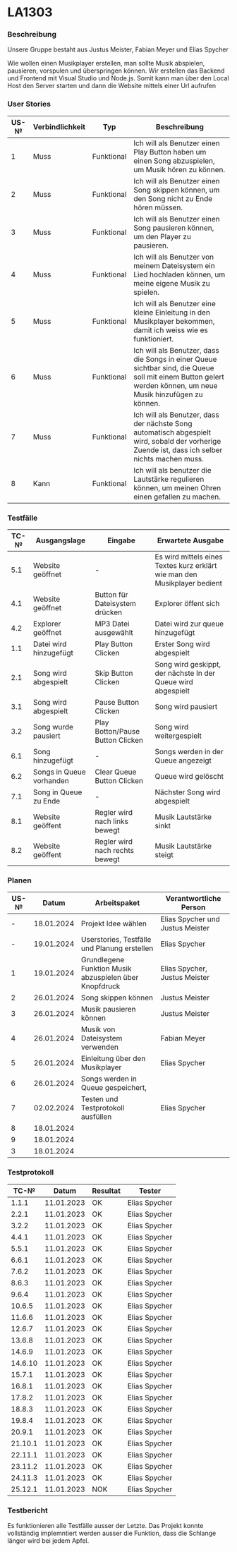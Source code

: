 # LA1303

### Beschreibung

Unsere Gruppe bestaht aus Justus Meister, Fabian Meyer und Elias Spycher

Wie wollen einen Musikplayer erstellen, man sollte Musik abspielen, pausieren, vorspulen und überspringen können. Wir erstellen das Backend und Frontend mit Visual Studio und Node.js. Somit kann man über den Local Host den Server starten und dann die Website mittels einer Url aufrufen

### User Stories

| US-№ | Verbindlichkeit | Typ        | Beschreibung                                                                                                                                                  |
| ---- | --------------- | ---------- | ------------------------------------------------------------------------------------------------------------------------------------------------------------- |
| 1    | Muss            | Funktional | Ich will als Benutzer einen Play Button haben um einen Song abzuspielen, um Musik hören zu können.                                                            |
| 2    | Muss            | Funktional | Ich will als Benutzer einen Song skippen können, um den Song nicht zu Ende hören müssen.                                                                      |
| 3    | Muss            | Funktional | Ich will als Benutzer einen Song pausieren können, um den Player zu pausieren.                                                                                |
| 4    | Muss            | Funktional | Ich will als Benutzer von meinem Dateisystem ein Lied hochladen können, um meine eigene Musik zu spielen.                                                     |
| 5    | Muss            | Funktional | Ich will als Benutzer eine kleine Einleitung in den Musikplayer bekommen, damit ich weiss wie es funktioniert.                                                |
| 6    | Muss            | Funktional | Ich will als Benutzer, dass die Songs in einer Queue sichtbar sind, die Queue soll mit einem Button gelert werden können, um neue Musik hinzufügen zu können. |
| 7    | Muss            | Funktional | Ich will als Benutzer, dass der nächste Song automatisch abgespielt wird, sobald der vorherige Zuende ist, dass ich selber nichts machen muss.                |
| 8    | Kann            | Funktional | Ich will als benutzer die Lautstärke regulieren können, um meinen Ohren einen gefallen zu machen.                                                             |

### Testfälle

| TC-№ | Ausgangslage             | Eingabe                          | Erwartete Ausgabe                                                         |
| ---- | ------------------------ | -------------------------------- | ------------------------------------------------------------------------- |
| 5.1  | Website geöffnet         | -                                | Es wird mittels eines Textes kurz erklärt wie man den Musikplayer bedient |
| 4.1  | Website geöffnet         | Button für Dateisystem drücken   | Explorer öffent sich                                                      |
| 4.2  | Explorer geöffnet        | MP3 Datei ausgewählt             | Datei wird zur queue hinzugefügt                                          |
| 1.1  | Datei wird hinzugefügt   | Play Button Clicken              | Erster Song wird abgespielt                                               |
| 2.1  | Song wird abgespielt     | Skip Button Clicken              | Song wird geskippt, der nächste In der Queue wird abgespielt              |
| 3.1  | Song wird abgespielt     | Pause Button Clicken             | Song wird pausiert                                                        |
| 3.2  | Song wurde pausiert      | Play Botton/Pause Button Clicken | Song wird weitergespielt                                                  |
| 6.1  | Song hinzugefügt         | -                                | Songs werden in der Queue angezeigt                                       |
| 6.2  | Songs in Queue vorhanden | Clear Queue Button Clicken       | Queue wird gelöscht                                                       |
| 7.1  | Song in Queue zu Ende    | -                                | Nächster Song wird abgespielt                                             |
| 8.1  | Website geöffent         | Regler wird nach links bewegt    | Musik Lautstärke sinkt                                                    |
| 8.2  | Website geöffent         | Regler wird nach rechts bewegt   | Musik Lautstärke steigt                                                   |

### Planen

| US-№ | Datum      | Arbeitspaket                                           | Verantwortliche Person           |
| ---- | ---------- | ------------------------------------------------------ | -------------------------------- |
| -    | 18.01.2024 | Projekt Idee wählen                                    | Elias Spycher und Justus Meister |
| -    | 19.01.2024 | Userstories, Testfälle und Planung erstellen           | Elias Spycher                    |
| 1    | 19.01.2024 | Grundlegene Funktion Musik abzuspielen über Knopfdruck | Elias Spycher, Justus Meister    |
| 2    | 26.01.2024 | Song skippen können                                    | Justus Meister                   |
| 3    | 26.01.2024 | Musik pausieren können                                 | Justus Meister                   |
| 4    | 26.01.2024 | Musik von Dateisystem verwenden                        | Fabian Meyer                     |
| 5    | 26.01.2024 | Einleitung über den Musikplayer                        | Elias Spycher                    |
| 6    | 26.01.2024 | Songs werden in Queue gespeichert,                     |                                  |
| 7    | 02.02.2024 | Testen und Testprotokoll ausfüllen                     | Elias Spycher                    |
| 8    | 18.01.2024 |                                                        |                                  |
| 9    | 18.01.2024 |                                                        |                                  |
| 3    | 18.01.2024 |                                                        |                                  |

### Testprotokoll

| TC-№    | Datum      | Resultat | Tester        |
| ------- | ---------- | -------- | ------------- |
| 1.1.1   | 11.01.2023 | OK       | Elias Spycher |
| 2.2.1   | 11.01.2023 | OK       | Elias Spycher |
| 3.2.2   | 11.01.2023 | OK       | Elias Spycher |
| 4.4.1   | 11.01.2023 | OK       | Elias Spycher |
| 5.5.1   | 11.01.2023 | OK       | Elias Spycher |
| 6.6.1   | 11.01.2023 | OK       | Elias Spycher |
| 7.6.2   | 11.01.2023 | OK       | Elias Spycher |
| 8.6.3   | 11.01.2023 | OK       | Elias Spycher |
| 9.6.4   | 11.01.2023 | OK       | Elias Spycher |
| 10.6.5  | 11.01.2023 | OK       | Elias Spycher |
| 11.6.6  | 11.01.2023 | OK       | Elias Spycher |
| 12.6.7  | 11.01.2023 | OK       | Elias Spycher |
| 13.6.8  | 11.01.2023 | OK       | Elias Spycher |
| 14.6.9  | 11.01.2023 | OK       | Elias Spycher |
| 14.6.10 | 11.01.2023 | OK       | Elias Spycher |
| 15.7.1  | 11.01.2023 | OK       | Elias Spycher |
| 16.8.1  | 11.01.2023 | OK       | Elias Spycher |
| 17.8.2  | 11.01.2023 | OK       | Elias Spycher |
| 18.8.3  | 11.01.2023 | OK       | Elias Spycher |
| 19.8.4  | 11.01.2023 | OK       | Elias Spycher |
| 20.9.1  | 11.01.2023 | OK       | Elias Spycher |
| 21.10.1 | 11.01.2023 | OK       | Elias Spycher |
| 22.11.1 | 11.01.2023 | OK       | Elias Spycher |
| 23.11.2 | 11.01.2023 | OK       | Elias Spycher |
| 24.11.3 | 11.01.2023 | OK       | Elias Spycher |
| 25.12.1 | 11.01.2023 | NOK      | Elias Spycher |

### Testbericht

Es funktionieren alle Testfälle ausser der Letzte. Das Projekt konnte vollständig implemntiert werden ausser die Funktion, dass die Schlange länger wird bei jedem Apfel.
